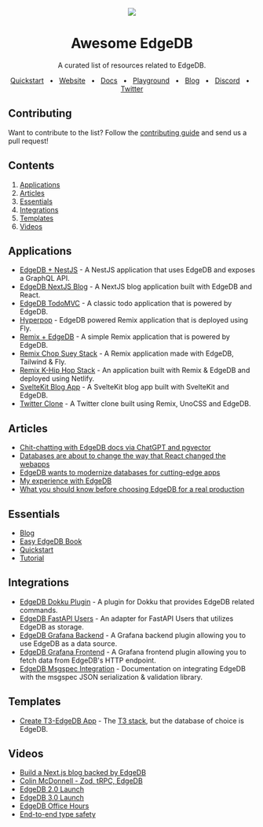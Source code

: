 <div align="center">
  <p align="center">
    <a href="https://www.edgedb.com" target="blank">
      <img src="https://www.edgedb.com/github_banner.png" />
    </a>
  </p>

  <h1>Awesome EdgeDB</h1>
  <p>A curated list of resources related to EdgeDB.</p>

  <a href="https://www.edgedb.com/docs/guides/quickstart">Quickstart</a>
  <span>&nbsp;&nbsp;•&nbsp;&nbsp;</span>
  <a href="https://www.edgedb.com">Website</a>
  <span>&nbsp;&nbsp;•&nbsp;&nbsp;</span>
  <a href="https://www.edgedb.com/docs">Docs</a>
  <span>&nbsp;&nbsp;•&nbsp;&nbsp;</span>
  <a href="https://www.edgedb.com/tutorial">Playground</a>
  <span>&nbsp;&nbsp;•&nbsp;&nbsp;</span>
  <a href="https://www.edgedb.com/blog">Blog</a>
  <span>&nbsp;&nbsp;•&nbsp;&nbsp;</span>
  <a href="https://discord.gg/umUueND6ag">Discord</a>
  <span>&nbsp;&nbsp;•&nbsp;&nbsp;</span>
  <a href="https://twitter.com/edgedatabase">Twitter</a>
</div>

## Contributing
Want to contribute to the list? Follow the [contributing guide](/CONTRIBUTING.md) and send us a pull request!

## Contents
1. [Applications](#applications)
2. [Articles](#articles)
3. [Essentials](#essentials)
4. [Integrations](#integrations)
5. [Templates](#templates)
6. [Videos](#videos)

## Applications
- [EdgeDB + NestJS](https://github.com/tdolsen/edgedb-nestjs-example) - A NestJS application that uses EdgeDB and exposes a GraphQL API.
- [EdgeDB NextJS Blog](https://github.com/colinhacks/edgedb-nextjs-blog) - A NextJS blog application built with EdgeDB and React.
- [EdgeDB TodoMVC](https://github.com/edgedb/simpletodo) - A classic todo application that is powered by EdgeDB.
- [Hyperpop](https://github.com/edgedb/remix) - EdgeDB powered Remix application that is deployed using Fly.
- [Remix + EdgeDB](https://github.com/jacob-ebey/remix-edgedb) - A simple Remix application that is powered by EdgeDB.
- [Remix Chop Suey Stack](https://github.com/jkcorrea/remix-chop-suey-stack) - A Remix application made with EdgeDB, Tailwind & Fly.
- [Remix K-Hip Hop Stack](https://github.com/AceroM/khiphop-stack) - An application built with Remix & EdgeDB and deployed using Netlify.
- [SvelteKit Blog App](https://github.com/pro7tech/sveltekit-blog-app) - A SvelteKit blog app built with SvelteKit and EdgeDB.
- [Twitter Clone](https://github.com/pokedotdev/twitter-clone) - A Twitter clone built using Remix, UnoCSS and EdgeDB.

## Articles
- [Chit-chatting with EdgeDB docs via ChatGPT and pgvector](https://www.edgedb.com/blog/chit-chatting-with-edgedb-docs-via-chatgpt-and-pgvector)
- [Databases are about to change the way that React changed the webapps](https://miroslavpetrik.medium.com/databases-are-about-to-change-the-way-that-react-changed-the-webapps-aef81665dd81)
- [EdgeDB wants to modernize databases for cutting-edge apps](https://techcrunch.com/2022/04/22/edgedb-wants-to-modernize-databases-for-cutting-edge-apps/)
- [My experience with EdgeDB](https://divan.dev/posts/edgedb/)
- [What you should know before choosing EdgeDB for a real production](https://careers.semrush.com/en/blog/what-you-should-know-before-choosing-edgedb-for-a-real-production/)

## Essentials
- [Blog](https://www.edgedb.com/blog)
- [Easy EdgeDB Book](https://www.edgedb.com/easy-edgedb)
- [Quickstart](https://www.edgedb.com/docs/guides/quickstart)
- [Tutorial](https://www.edgedb.com/tutorial)

## Integrations
- [EdgeDB Dokku Plugin](https://github.com/IgnisDa/dokku-edgedb) - A plugin for Dokku that provides EdgeDB related commands.
- [EdgeDB FastAPI Users](https://github.com/0xsirsaif/fastapiusers-edgedb) - An adapter for FastAPI Users that utilizes EdgeDB as storage.
- [EdgeDB Grafana Backend](https://github.com/washed/edgedb-grafana-backend) - A Grafana backend plugin allowing you to use EdgeDB as a data source.
- [EdgeDB Grafana Frontend](https://github.com/edgedb/edgedb-grafana-frontend) - A Grafana frontend plugin allowing you to fetch data from EdgeDB's HTTP endpoint.
- [EdgeDB Msgspec Integration](https://jcristharif.com/msgspec/examples/edgedb.html) - Documentation on integrating EdgeDB with the msgspec JSON serialization & validation library.

## Templates
- [Create T3-EdgeDB App](https://github.com/PastelStoic/create-t3-edgedb-app) - The [T3 stack](https://init.tips/), but the database of choice is EdgeDB.

## Videos
- [Build a Next.js blog backed by EdgeDB](https://www.youtube.com/watch?v=G17Xc8cnSI0)
- [Colin McDonnell - Zod, tRPC, EdgeDB](https://www.youtube.com/watch?v=WVRLim8A8-I)
- [EdgeDB 2.0 Launch](https://www.youtube.com/watch?v=1jloGHV31Ow)
- [EdgeDB 3.0 Launch](https://www.youtube.com/watch?v=bqD5CThzmw4)
- [EdgeDB Office Hours](https://www.youtube.com/playlist?list=PLhNSoGM2ik6Rd3b5TT1DJzQej8jtcSYGe)
- [End-to-end type safety](https://www.youtube.com/watch?v=NAbEo2_6Us4&t=2422s)
